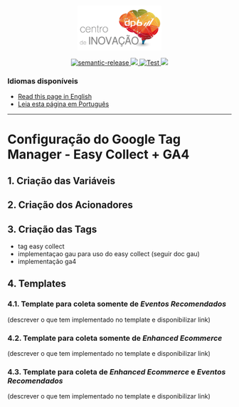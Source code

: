 <div align="center">
<img src="https://raw.githubusercontent.com/DP6/templates-centro-de-inovacoes/main/public/images/centro_de_inovacao_dp6.png" height="100px" />
</div>

<p align="center">
  <a href="#badge">
    <img alt="semantic-release" src="https://img.shields.io/badge/%20%20%F0%9F%93%A6%F0%9F%9A%80-semantic--release-e10079.svg">
  </a>
  <a href="https://codecov.io/gh/DP6/easy-collect">
    <img src="https://codecov.io/gh/DP6/easy-collect/branch/master/graph/badge.svg?token=GAQ88UQJQN"/>
  </a>
  <a href="#badge">
    <img alt="Test" src="https://github.com/dp6/easy-collect/actions/workflows/test.yml/badge.svg">
  </a>
  <a href="https://www.codacy.com/gh/DP6/easy-collect/dashboard?utm_source=github.com&amp;utm_medium=referral&amp;utm_content=DP6/easy-collect&amp;utm_campaign=Badge_Grade">
    <img src="https://app.codacy.com/project/badge/Grade/741dc3805af14444b9e6b4cb9b4269f4"/>
  </a>
</p>

### Idiomas disponíveis

- [Read this page in English](https://github.com/DP6/easy-collect/blob/master/documentations/docs/en/gtm-config-ga4.md)
- [Leia esta página em Português](https://github.com/DP6/easy-collect/blob/master/documentations/docs/pt/gtm-config-ga4.md)

---

# Configuração do Google Tag Manager - Easy Collect + GA4

## 1. Criação das Variáveis

## 2. Criação dos Acionadores

## 3. Criação das Tags

- tag easy collect
- implementaçao gau para uso do easy collect (seguir doc gau)
- implementação ga4

## 4. Templates

### 4.1. Template para coleta somente de *Eventos Recomendados*

(descrever o que tem implementado no template e disponibilizar link)

### 4.2. Template para coleta somente de *Enhanced Ecommerce*

(descrever o que tem implementado no template e disponibilizar link)

### 4.3. Template para coleta  de *Enhanced Ecommerce* e *Eventos Recomendados*

(descrever o que tem implementado no template e disponibilizar link)